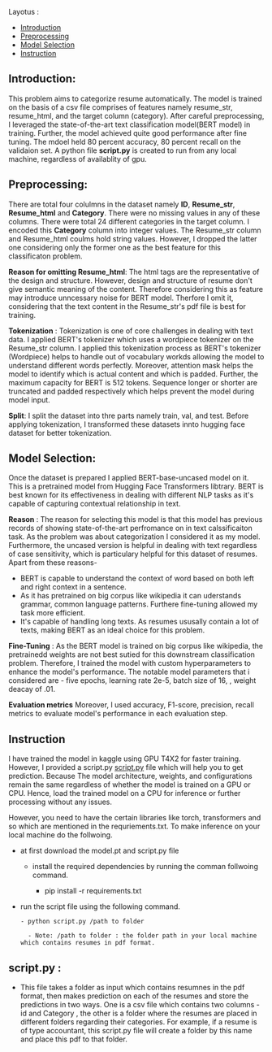 Layotus :
- [Introduction](#introduction)
- [Preprocessing](#preprocessing)
- [Model Selection](#model-selection)
- [Instruction](#instruction)





## Introduction: 

This problem aims to categorize resume automatically. The model is trained on the basis of a csv file comprises of features namely resume_str, resume_html, and the target column (category). After careful preprocessing, I leveraged the state-of-the-art text classification model(BERT model) in training. Further, the model achieved quite good performance after fine tuning. The mdoel held 80 percent accuracy, 80 percent recall on the validaion set. A python file **script.py** is created to run from any local machine, regardless of availablity of gpu.


## Preprocessing:

There are total four colulmns in the dataset namely **ID**, **Resume_str**, **Resume_html** and **Category**. There were no missing values in any of these columns. There were total 24 different categories in the target column. I encoded this **Category** column into integer values. The Resume_str column and Resume_html coulms hold string values. However, I dropped the latter one considering only the former one as the best feature for this classificaton problem. 

**Reason for omitting Resume_html**: The html tags are the representative of the design and structure. However, design and structure of resume don't give semantic meaning of the content. Therefore considering this as feature may introduce unncessary noise for BERT model. Therfore I omit it, considering that the text content in the Resume_str's pdf file is best for training. 

**Tokenization** : Tokenization is one of core challenges in dealing with text data. I applied BERT's tokenizer which uses a wordpiece tokenizer on the Resume_str column. I applied this tokenization process as BERT's tokenizer (Wordpiece) helps to handle out of vocabulary workds allowing the model to understand different words perfectly. Moreover, attention mask helps the model to identify which is actual content and which is padded. Further, the maximum capacity for BERT is 512 tokens. Sequence longer or shorter are truncated and padded respectively which helps prevent the model during model input.

**Split**: I split the dataset into thre parts namely train, val, and test. Before applying tokenization, I transformed these datasets innto hugging face dataset for better tokenization. 


## Model Selection: 

Once the dataset is prepared I applied BERT-base-uncased model on it. This is a pretrained model from Hugging Face Transformers libtrary. BERT is best known for its effectiveness in dealing with different NLP tasks as it's capable of capturing contextual relationship in text.

**Reason** : The reason for selecting this model is that this model has previous records of showing state-of-the-art perfromance on in text calssificaiton task. As the problem was about categorization I considered it as my model. Furthermore, the uncased version is helpful in dealing with text regardless of case sensitivity, which is particulary helpful for this dataset of resumes. Apart from these reasons- 

   - BERT is capable to understand the context of word based on both left and right context in a sentence.
   - As it has pretrained on big corpus like wikipedia it can uderstands grammar, common language patterns. Furthere fine-tuning allowed my task more efficient.
   - It's capable of handling long texts. As resumes ususally contain a lot of texts, making BERT as an ideal choice for this problem.

**Fine-Tuning** : As the BERT model is trained on big corpus like wikipedia, the pretrainedd weights are not best sutied for this downstream classification problem. Therefore, I trained the model with custom hyperparameters to enhance the model's
 performance. The notable model parameters that i considered are  - five epochs, learning rate 2e-5, batch size of 16, , weight deacay of .01. 

 **Evaluation metrics** Moreover, I used accuracy, F1-score, precision, recall metrics to evaluate model's performance in each evaluation step.



 ## Instruction 

 I have trained the model in kaggle using GPU T4X2 for faster training. However, I provided a script.py [script.py](#scriptpy-) file which will help you to get prediction. Because The model architecture, weights, and configurations remain the same regardless of whether the model is trained on a GPU or CPU. Hence, load the trained model on a CPU for inference or further processing without any issues. 

 However, you need to have the certain libraries like torch, transformers and so which are mentioned in the requriements.txt. To make inference on your local machine do the follwoing.

   - at first download the model.pt and script.py file
     
      - install the required dependencies by running the comman follwoing command.

         - pip install -r requirements.txt

   - run the script file using the following command.

         - python script.py /path to folder

           - Note: /path to folder : the folder path in your local machine which contains resumes in pdf format.













 ## script.py : 
   - This file takes a folder as input which contains resumnes in the pdf format, then makes prediction on each of the resumes and store the predictions in two ways. One is a csv file which contains two columns - id and  Category , the other is a folder where the resumes are placed in different folders regarding their categories. For example, if a resume is of type accountant, this script.py file will create a folder by this name and place this pdf to that folder.